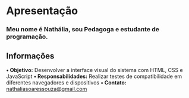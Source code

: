 # Apresentação

### Meu nome é Nathália, sou Pedagoga e estudante de programação.

## Informações

**• Objetivo:** Desenvolver a interface visual do sistema com HTML, CSS e JavaScript
**• Responsabilidades:** Realizar testes de compatibilidade em diferentes navegadores e dispositivos
**• Contato:** nathaliasoaressouza@gmail.com